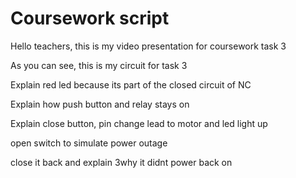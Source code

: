# Coursework script

Hello teachers, this is my video presentation for coursework task 3

As you can see, this is my circuit for task 3

Explain red led because its part of the closed circuit of NC

Explain how push button and relay stays on

Explain close button, pin change lead to motor and led light up

open switch to simulate power outage

close it back and explain 3why it didnt power back on